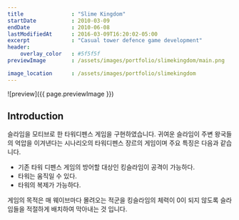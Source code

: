 ```yaml
---
title               : "Slime Kingdom"
startDate           : 2010-03-09 
endDate             : 2010-06-08
lastModifiedAt      : 2016-03-09T16:20:02-05:00
excerpt             : "Casual tower defence game development"
header:
    overlay_color   : #5f5f5f
previewImage        : /assets/images/portfolio/slimekingdom/main.png

image_location      : /assets/images/portfolio/slimekingdom
---
```


![preview]({{ page.previewImage }})

## Introduction

슬라임을 모티브로 한 타워디펜스 게임을 구현하였습니다. 귀여운 슬라임이 주변 왕국들의 억압을 이겨낸다는 시나리오의 타워디펜스 장르의 게임이며 주요 특징은 다음과 같습니다.

- 기존 타워 디펜스 게임의 방어할 대상인 킹슬라임이 공격이 가능하다.
- 타워는 움직일 수 있다.
- 타워의 복제가 가능하다.

게임의 목적은 매 웨이브마다 몰려오는 적군을 킹슬라임의 체력이 0이 되지 않도록 슬라임들을 적절하게 배치하여 막아내는 것 입니다.
